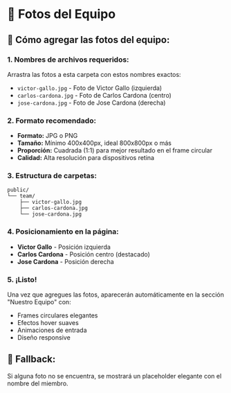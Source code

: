 # 👥 Fotos del Equipo

## 🚀 Cómo agregar las fotos del equipo:

### 1. **Nombres de archivos requeridos:**
Arrastra las fotos a esta carpeta con estos nombres exactos:

- `victor-gallo.jpg` - Foto de Victor Gallo (izquierda)
- `carlos-cardona.jpg` - Foto de Carlos Cardona (centro)
- `jose-cardona.jpg` - Foto de Jose Cardona (derecha)

### 2. **Formato recomendado:**
- **Formato:** JPG o PNG
- **Tamaño:** Mínimo 400x400px, ideal 800x800px o más
- **Proporción:** Cuadrada (1:1) para mejor resultado en el frame circular
- **Calidad:** Alta resolución para dispositivos retina

### 3. **Estructura de carpetas:**
```
public/
└── team/
    ├── victor-gallo.jpg
    ├── carlos-cardona.jpg
    └── jose-cardona.jpg
```

### 4. **Posicionamiento en la página:**
- **Victor Gallo** - Posición izquierda
- **Carlos Cardona** - Posición centro (destacado)
- **Jose Cardona** - Posición derecha

### 5. **¡Listo!**
Una vez que agregues las fotos, aparecerán automáticamente en la sección "Nuestro Equipo" con:
- Frames circulares elegantes
- Efectos hover suaves
- Animaciones de entrada
- Diseño responsive

## 🔧 Fallback:
Si alguna foto no se encuentra, se mostrará un placeholder elegante con el nombre del miembro.
